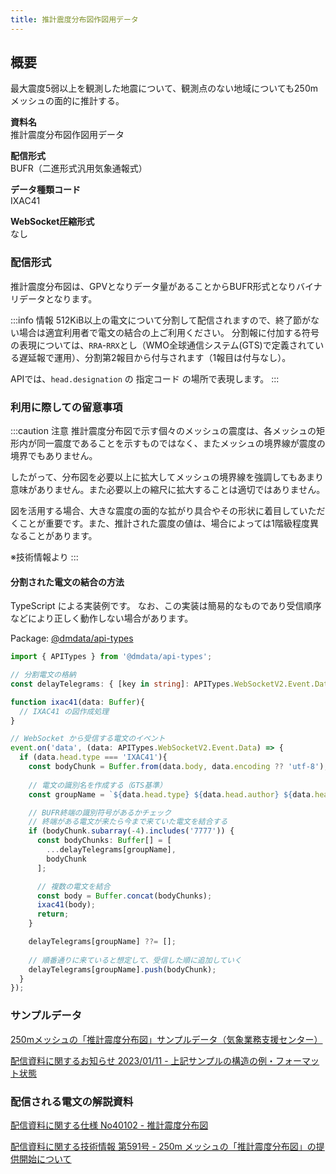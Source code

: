 ```yaml
---
title: 推計震度分布図作図用データ
---
```


## 概要
最大震度5弱以上を観測した地震について、観測点のない地域についても250mメッシュの面的に推計する。

**資料名** <br/>
推計震度分布図作図用データ

**配信形式** <br/>
BUFR（二進形式汎用気象通報式）

**データ種類コード** <br/>
IXAC41

**WebSocket圧縮形式** <br/>
なし

### 配信形式

推計震度分布図は、GPVとなりデータ量があることからBUFR形式となりバイナリデータとなります。

:::info 情報
512KiB以上の電文について分割して配信されますので、終了節がない場合は適宜利用者で電文の結合の上ご利用ください。
分割報に付加する符号の表現については、`RRA`-`RRX`とし（WMO全球通信システム(GTS)で定義されている遅延報で運用）、分割第2報目から付与されます（1報目は付与なし）。

APIでは、`head.designation` の 指定コード の場所で表現します。
:::

### 利用に際しての留意事項

:::caution 注意
推計震度分布図で示す個々のメッシュの震度は、各メッシュの矩形内が同一震度であることを示すものではなく、またメッシュの境界線が震度の境界でもありません。

したがって、分布図を必要以上に拡大してメッシュの境界線を強調してもあまり意味がありません。また必要以上の縮尺に拡大することは適切ではありません。

図を活用する場合、大きな震度の面的な拡がり具合やその形状に着目していただくことが重要です。また、推計された震度の値は、場合によっては1階級程度異なることがあります。

※技術情報より
:::

#### 分割された電文の結合の方法

TypeScript による実装例です。
なお、この実装は簡易的なものであり受信順序などにより正しく動作しない場合があります。

Package: [@dmdata/api-types](https://github.com/pdmdss/api-types)

```typescript
import { APITypes } from '@dmdata/api-types';

// 分割電文の格納
const delayTelegrams: { [key in string]: APITypes.WebSocketV2.Event.Data[]; } = {};

function ixac41(data: Buffer){
  // IXAC41 の図作成処理
}

// WebSocket から受信する電文のイベント
event.on('data', (data: APITypes.WebSocketV2.Event.Data) => {
  if (data.head.type === 'IXAC41'){
    const bodyChunk = Buffer.from(data.body, data.encoding ?? 'utf-8');
    
    // 電文の識別名を作成する（GTS基準）
    const groupName = `${data.head.type} ${data.head.author} ${data.head.time}`;

    // BUFR終端の識別符号があるかチェック
    // 終端がある電文が来たら今まで来ていた電文を結合する
    if (bodyChunk.subarray(-4).includes('7777')) {
      const bodyChunks: Buffer[] = [
        ...delayTelegrams[groupName],
        bodyChunk
      ];

      // 複数の電文を結合
      const body = Buffer.concat(bodyChunks);
      ixac41(body);
      return;
    }

    delayTelegrams[groupName] ??= [];
    
    // 順番通りに来ていると想定して、受信した順に追加していく
    delayTelegrams[groupName].push(bodyChunk);
  }
});
```

### サンプルデータ

[250mメッシュの「推計震度分布図」サンプルデータ（気象業務支援センター）](http://www.jmbsc.or.jp/jp/online/c-onlineGsd.html#tech591)


[配信資料に関するお知らせ 2023/01/11 - 上記サンプルの構造の例・フォーマット状態](https://dmdata.jp/docs/jma/notice/20230111c.pdf)


### 配信される電文の解説資料
[配信資料に関する仕様 No40102 - 推計震度分布図](https://www.data.jma.go.jp/suishin/shiyou/pdf/no40102)


[配信資料に関する技術情報 第591号 - 250m メッシュの「推計震度分布図」の提供開始について](https://dmdata.jp/docs/jma/technical/591.pdf)
